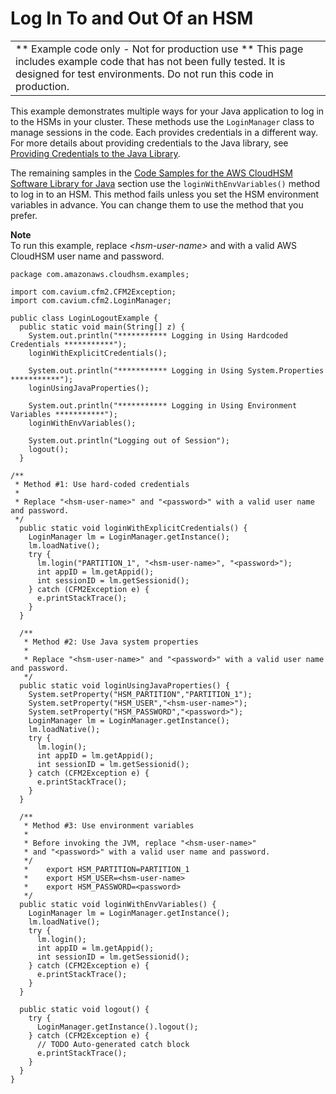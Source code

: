 # Log In To and Out Of an HSM<a name="java-sample-login"></a>


|  | 
| --- |
|   \*\* Example code only \- Not for production use \*\* This page includes example code that has not been fully tested\. It is designed for test environments\. Do not run this code in production\.  | 

This example demonstrates multiple ways for your Java application to log in to the HSMs in your cluster\. These methods use the `LoginManager` class to manage sessions in the code\. Each provides credentials in a different way\. For more details about providing credentials to the Java library, see [Providing Credentials to the Java Library](java-library-install.md#java-library-credentials)\.

The remaining samples in the [Code Samples for the AWS CloudHSM Software Library for Java](java-lib-samples.md) section use the `loginWithEnvVariables()` method to log in to an HSM\. This method fails unless you set the HSM environment variables in advance\. You can change them to use the method that you prefer\.

**Note**  
To run this example, replace *<hsm\-user\-name>* and *<password>* with a valid AWS CloudHSM user name and password\. 

```
package com.amazonaws.cloudhsm.examples;
 
import com.cavium.cfm2.CFM2Exception;
import com.cavium.cfm2.LoginManager;
 
public class LoginLogoutExample {
  public static void main(String[] z) {
    System.out.println("*********** Logging in Using Hardcoded Credentials ***********");
    loginWithExplicitCredentials();
    
    System.out.println("*********** Logging in Using System.Properties ***********"); 
    loginUsingJavaProperties();
    
    System.out.println("*********** Logging in Using Environment Variables ***********"); 
    loginWithEnvVariables();
    
    System.out.println("Logging out of Session");
    logout();
  }
  
/**
 * Method #1: Use hard-coded credentials
 *
 * Replace "<hsm-user-name>" and "<password>" with a valid user name and password.
 */
  public static void loginWithExplicitCredentials() {
    LoginManager lm = LoginManager.getInstance();
    lm.loadNative();
    try {
      lm.login("PARTITION_1", "<hsm-user-name>", "<password>");
      int appID = lm.getAppid();
      int sessionID = lm.getSessionid();
    } catch (CFM2Exception e) {
      e.printStackTrace();
    }
  }
 
  /**
   * Method #2: Use Java system properties
   *
   * Replace "<hsm-user-name>" and "<password>" with a valid user name and password.
   */
  public static void loginUsingJavaProperties() {
    System.setProperty("HSM_PARTITION","PARTITION_1"); 
    System.setProperty("HSM_USER","<hsm-user-name>"); 
    System.setProperty("HSM_PASSWORD","<password>");
    LoginManager lm = LoginManager.getInstance();
    lm.loadNative();
    try {
      lm.login();
      int appID = lm.getAppid();
      int sessionID = lm.getSessionid();
    } catch (CFM2Exception e) {
      e.printStackTrace();
    }
  }
 
  /**
   * Method #3: Use environment variables
   *
   * Before invoking the JVM, replace "<hsm-user-name>" 
   * and "<password>" with a valid user name and password.
   */
   *    export HSM_PARTITION=PARTITION_1
   *    export HSM_USER=<hsm-user-name>
   *    export HSM_PASSWORD=<password>
   */
  public static void loginWithEnvVariables() {
    LoginManager lm = LoginManager.getInstance();
    lm.loadNative();
    try {
      lm.login();
      int appID = lm.getAppid();
      int sessionID = lm.getSessionid();
    } catch (CFM2Exception e) {
      e.printStackTrace();
    }
  }
 
  public static void logout() {
    try {
      LoginManager.getInstance().logout();
    } catch (CFM2Exception e) {
      // TODO Auto-generated catch block
      e.printStackTrace();
    }
  }
}
```